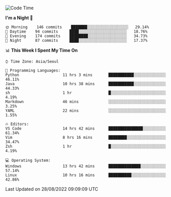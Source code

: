 <!--START_SECTION:waka-->
![Code Time](http://img.shields.io/badge/Code%20Time-1%2C387%20hrs%202%20mins-blue)

**I'm a Night 🦉** 

```text
🌞 Morning    146 commits    ███████░░░░░░░░░░░░░░░░░░   29.14% 
🌆 Daytime    94 commits     ████░░░░░░░░░░░░░░░░░░░░░   18.76% 
🌃 Evening    174 commits    ████████░░░░░░░░░░░░░░░░░   34.73% 
🌙 Night      87 commits     ████░░░░░░░░░░░░░░░░░░░░░   17.37%

```


📊 **This Week I Spent My Time On** 

```text
⌚︎ Time Zone: Asia/Seoul

💬 Programming Languages: 
Python                   11 hrs 3 mins       ███████████░░░░░░░░░░░░░░   46.11% 
Java                     10 hrs 38 mins      ███████████░░░░░░░░░░░░░░   44.33% 
sh                       1 hr                █░░░░░░░░░░░░░░░░░░░░░░░░   4.19% 
Markdown                 46 mins             ░░░░░░░░░░░░░░░░░░░░░░░░░   3.25% 
YAML                     22 mins             ░░░░░░░░░░░░░░░░░░░░░░░░░   1.55%

🔥 Editors: 
VS Code                  14 hrs 42 mins      ███████████████░░░░░░░░░░   61.34% 
Vim                      8 hrs 16 mins       ████████░░░░░░░░░░░░░░░░░   34.47% 
Zsh                      1 hr                █░░░░░░░░░░░░░░░░░░░░░░░░   4.19%

💻 Operating System: 
Windows                  13 hrs 42 mins      ██████████████░░░░░░░░░░░   57.14% 
Linux                    10 hrs 16 mins      ██████████░░░░░░░░░░░░░░░   42.86%

```


 Last Updated on 28/08/2022 09:09:09 UTC
<!--END_SECTION:waka-->
